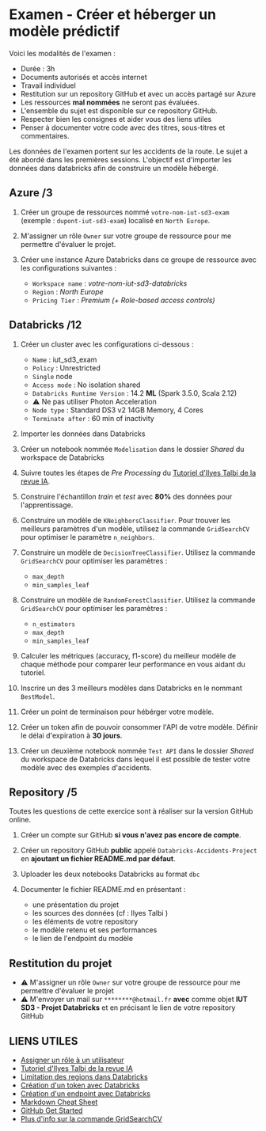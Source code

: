# Examen - Créer et héberger un modèle prédictif

Voici les modalités de l'examen : 

- Durée : 3h
- Documents autorisés et accès internet
- Travail individuel
- Restitution sur un repository GitHub et avec un accès partagé sur Azure
- Les ressources **mal nommées** ne seront pas évaluées.
- L'ensemble du sujet est disponible sur ce repository GitHub.
- Respecter bien les consignes et aider vous des liens utiles
- Penser à documenter votre code avec des titres, sous-titres et commentaires.

Les données de l'examen portent sur les accidents de la route. Le sujet a été abordé dans les premières sessions. L'objectif est d'importer les données dans databricks afin de construire un modèle  hébergé. 

## Azure /3

1. Créer un groupe de ressources nommé `votre-nom-iut-sd3-exam` (exemple : `dupont-iut-sd3-exam`) localisé en `North Europe`.

2. M'assigner un rôle `Owner` sur votre groupe de ressource pour me permettre d'évaluer le projet.  

3. Créer une instance Azure Databricks dans ce groupe de ressource avec les configurations suivantes : 
    - `Workspace name` : *votre-nom-iut-sd3-databricks*
    - `Region` : *North Europe*
    - `Pricing Tier` : *Premium (+ Role-based access controls)*
 
## Databricks /12

1. Créer un cluster avec les configurations ci-dessous :
    - `Name` : iut_sd3_exam
    - `Policy` : Unrestricted
    - `Single` node
    - `Access mode` : No isolation shared
    - `Databricks Runtime Version` : 14.2 **ML** (Spark 3.5.0, Scala 2.12)
    - :warning: Ne pas utiliser Photon Acceleration
    - `Node type` : Standard DS3 v2 14GB Memory, 4 Cores
    - `Terminate after` : 60 min of inactivity

2. Importer les données dans Databricks

3. Créer un notebook nommée `Modelisation` dans le dossier *Shared* du workspace de Databricks

4. Suivre toutes les étapes de *Pre Processing* du [Tutoriel d'Ilyes Talbi de la revue IA](https://larevueia.fr/xgboost-vs-random-forest-predire-la-gravite-dun-accident-de-la-route/).

5. Construire l'échantillon *train* et *test* avec **80%** des données pour l'apprentissage.

6. Construire un modèle de `KNeighborsClassifier`. Pour trouver les meilleurs paramètres d'un modèle, utilisez la commande `GridSearchCV` pour optimiser le paramètre `n_neighbors`.

7. Construire un modèle de `DecisionTreeClassifier`. Utilisez la commande `GridSearchCV` pour optimiser les paramètres :
    - `max_depth`
    - `min_samples_leaf`

8. Construire un modèle de `RandomForestClassifier`. Utilisez la commande `GridSearchCV` pour optimiser les paramètres :
    - `n_estimators`
    - `max_depth`
    - `min_samples_leaf`

9. Calculer les métriques (accuracy, f1-score) du meilleur modèle de chaque méthode pour comparer leur performance en vous aidant du tutoriel.

10. Inscrire un des 3 meilleurs modèles dans Databricks en le nommant `BestModel`.

11. Créer un point de terminaison pour hébérger votre modèle.

12. Créer un token afin de pouvoir consommer l'API de votre modèle. Définir le délai d'expiration à **30 jours**.

13. Créer un deuxième notebook nommée `Test API` dans le dossier *Shared* du workspace de Databricks dans lequel il est possible de tester votre modèle avec des exemples d'accidents.


## Repository /5

Toutes les questions de cette exercice sont à réaliser sur la version GitHub online. 

1. Créer un compte sur GitHub **si vous n'avez pas encore de compte**.

2. Créer un repository GitHub **public** appelé `Databricks-Accidents-Project` en **ajoutant un fichier README.md par défaut**.

3. Uploader les deux notebooks Databricks au format `dbc`

4. Documenter le fichier README.md en présentant : 
    - une présentation du projet
    - les sources des données (cf : Ilyes Talbi )
    - les éléments de votre repository
    - le modèle retenu et ses performances
    - le lien de l'endpoint du modèle

## Restitution du projet

- :warning: M'assigner un rôle `Owner` sur votre groupe de ressource pour me permettre d'évaluer le projet
- :warning: M'envoyer un mail sur `********@hotmail.fr` **avec** comme objet **IUT SD3 - Projet Databricks** et en précisant le lien de votre repository GitHub

## LIENS UTILES

- [Assigner un rôle à un utilisateur](https://learn.microsoft.com/en-us/azure/role-based-access-control/role-assignments-portal?tabs=delegate-condition)
- [Tutoriel d'Ilyes Talbi de la revue IA](https://larevueia.fr/xgboost-vs-random-forest-predire-la-gravite-dun-accident-de-la-route/)
- [Limitation des regions dans Databricks](https://learn.microsoft.com/en-us/azure/databricks/machine-learning/model-serving/model-serving-limits)
- [Création d'un token avec Databricks](https://docs.databricks.com/en/dev-tools/cli/authentication.html)
- [Création d'un endpoint avec Databricks](https://docs.databricks.com/en/machine-learning/model-serving/create-manage-serving-endpoints.html)
- [Markdown Cheat Sheet](https://www.markdownguide.org/cheat-sheet/)
- [GitHub Get Started](https://docs.github.com/fr/get-started/quickstart/hello-world)
- [Plus d'info sur la commande GridSearchCV](https://scikit-learn.org/stable/modules/generated/sklearn.model_selection.GridSearchCV.html)